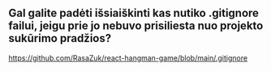 ## Gal galite padėti išsiaiškinti kas nutiko .gitignore failui, jeigu prie jo nebuvo prisiliesta nuo projekto sukūrimo pradžios?
https://github.com/RasaZuk/react-hangman-game/blob/main/.gitignore 

